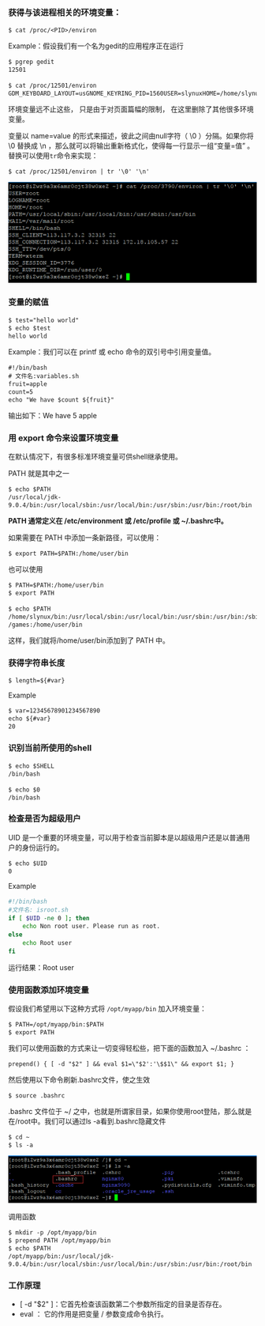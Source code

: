 ### 获得与该进程相关的环境变量：

```
$ cat /proc/<PID>/environ
```

Example：假设我们有一个名为gedit的应用程序正在运行

```
$ pgrep gedit
12501

$ cat /proc/12501/environ
GDM_KEYBOARD_LAYOUT=usGNOME_KEYRING_PID=1560USER=slynuxHOME=/home/slynux
```

环境变量远不止这些， 只是由于对页面篇幅的限制， 在这里删除了其他很多环境变量。

变量以 name=value 的形式来描述，彼此之间由null字符（ \0 ）分隔。如果你将 \0 替换成 \n ，那么就可以将输出重新格式化，使得每一行显示一组“变量=值” 。替换可以使用`tr`命令来实现：

```
$ cat /proc/12501/environ | tr '\0' '\n'
```

![](/assets/import.pngasasasd)

### 变量的赋值

```
$ test="hello world"
$ echo $test
hello world
```

Example：我们可以在 printf 或 echo 命令的双引号中引用变量值。

```
#!/bin/bash
# 文件名:variables.sh
fruit=apple
count=5
echo "We have $count ${fruit}"
```

输出如下：We have 5 apple

### 用 export 命令来设置环境变量

在默认情况下，有很多标准环境变量可供shell继承使用。

PATH 就是其中之一

```
$ echo $PATH
/usr/local/jdk-9.0.4/bin:/usr/local/sbin:/usr/local/bin:/usr/sbin:/usr/bin:/root/bin
```

**PATH 通常定义在 /etc/environment 或 /etc/profile 或 ~/.bashrc中。**

如果需要在 PATH 中添加一条新路径，可以使用：

```
$ export PATH=$PATH:/home/user/bin
```

也可以使用

```
$ PATH=$PATH:/home/user/bin
$ export PATH

$ echo $PATH
/home/slynux/bin:/usr/local/sbin:/usr/local/bin:/usr/sbin:/usr/bin:/sbin:/bin:/usr
/games:/home/user/bin
```

这样，我们就将/home/user/bin添加到了 PATH 中。

### 获得字符串长度

```
$ length=${#var}
```

Example

```
$ var=12345678901234567890
echo ${#var}
20
```

### 识别当前所使用的shell

```
$ echo $SHELL
/bin/bash

$ echo $0
/bin/bash
```

### 检查是否为超级用户

UID 是一个重要的环境变量，可以用于检查当前脚本是以超级用户还是以普通用户的身份运行的。

```
$ echo $UID
0
```

Example

```bash
#!/bin/bash
#文件名: isroot.sh
if [ $UID -ne 0 ]; then
    echo Non root user. Please run as root.
else
    echo Root user
fi
```

运行结果：Root user

### 使用函数添加环境变量

假设我们希望用以下这种方式将 `/opt/myapp/bin` 加入环境变量：

```
$ PATH=/opt/myapp/bin:$PATH
$ export PATH
```

我们可以使用函数的方式来让一切变得轻松些，把下面的函数加入 ~/.bashrc ：

```
prepend() { [ -d "$2" ] && eval $1=\"$2':'\$$1\" && export $1; }
```

然后使用以下命令刷新.bashrc文件，使之生效

```
$ source .bashrc
```

.bashrc 文件位于 ~/ 之中，也就是所谓家目录，如果你使用root登陆，那么就是在/root中。我们可以通过ls -a看到.bashrc隐藏文件

```
$ cd ~
$ ls -a
```

![](/assets/imporadjiasdjiasijdast.png)

调用函数

```
$ mkdir -p /opt/myapp/bin
$ prepend PATH /opt/myapp/bin
$ echo $PATH
/opt/myapp/bin:/usr/local/jdk-9.0.4/bin:/usr/local/sbin:/usr/local/bin:/usr/sbin:/usr/bin:/root/bin
```

### 工作原理

* \[ -d "$2" \]：它首先检查该函数第二个参数所指定的目录是否存在。
* eval ： 它的作用是把变量 / 参数变成命令执行。



